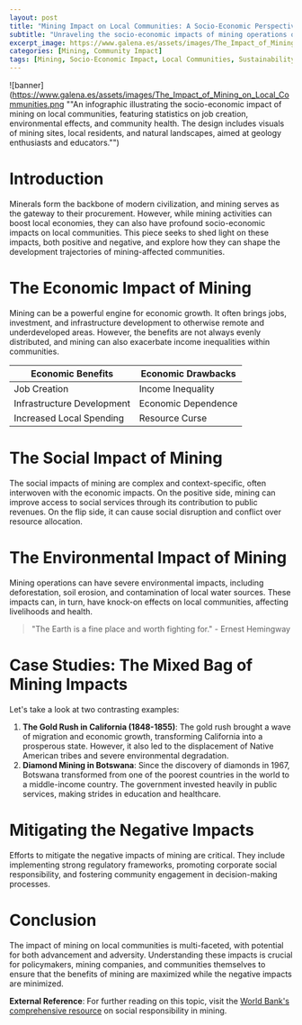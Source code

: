 ```yaml
---
layout: post
title: "Mining Impact on Local Communities: A Socio-Economic Perspective"
subtitle: "Unraveling the socio-economic impacts of mining operations on local communities."
excerpt_image: https://www.galena.es/assets/images/The_Impact_of_Mining_on_Local_Communities.png
categories: [Mining, Community Impact]
tags: [Mining, Socio-Economic Impact, Local Communities, Sustainability]
---
```


![banner](https://www.galena.es/assets/images/The_Impact_of_Mining_on_Local_Communities.png ""An infographic illustrating the socio-economic impact of mining on local communities, featuring statistics on job creation, environmental effects, and community health. The design includes visuals of mining sites, local residents, and natural landscapes, aimed at geology enthusiasts and educators."")

# Introduction
Minerals form the backbone of modern civilization, and mining serves as the gateway to their procurement. However, while mining activities can boost local economies, they can also have profound socio-economic impacts on local communities. This piece seeks to shed light on these impacts, both positive and negative, and explore how they can shape the development trajectories of mining-affected communities.

# The Economic Impact of Mining
Mining can be a powerful engine for economic growth. It often brings jobs, investment, and infrastructure development to otherwise remote and underdeveloped areas. However, the benefits are not always evenly distributed, and mining can also exacerbate income inequalities within communities.

| Economic Benefits | Economic Drawbacks |
| --- | --- |
| Job Creation | Income Inequality |
| Infrastructure Development | Economic Dependence |
| Increased Local Spending | Resource Curse |

# The Social Impact of Mining
The social impacts of mining are complex and context-specific, often interwoven with the economic impacts. On the positive side, mining can improve access to social services through its contribution to public revenues. On the flip side, it can cause social disruption and conflict over resource allocation.

# The Environmental Impact of Mining
Mining operations can have severe environmental impacts, including deforestation, soil erosion, and contamination of local water sources. These impacts can, in turn, have knock-on effects on local communities, affecting livelihoods and health.

> "The Earth is a fine place and worth fighting for." - Ernest Hemingway

# Case Studies: The Mixed Bag of Mining Impacts
Let's take a look at two contrasting examples:

1. **The Gold Rush in California (1848-1855)**: The gold rush brought a wave of migration and economic growth, transforming California into a prosperous state. However, it also led to the displacement of Native American tribes and severe environmental degradation.
2. **Diamond Mining in Botswana**: Since the discovery of diamonds in 1967, Botswana transformed from one of the poorest countries in the world to a middle-income country. The government invested heavily in public services, making strides in education and healthcare.

# Mitigating the Negative Impacts
Efforts to mitigate the negative impacts of mining are critical. They include implementing strong regulatory frameworks, promoting corporate social responsibility, and fostering community engagement in decision-making processes.

# Conclusion
The impact of mining on local communities is multi-faceted, with potential for both advancement and adversity. Understanding these impacts is crucial for policymakers, mining companies, and communities themselves to ensure that the benefits of mining are maximized while the negative impacts are minimized.

**External Reference**: For further reading on this topic, visit the [World Bank's comprehensive resource](https://www.worldbank.org/en/topic/extractiveindustries/brief/social-responsibility-in-mining) on social responsibility in mining.